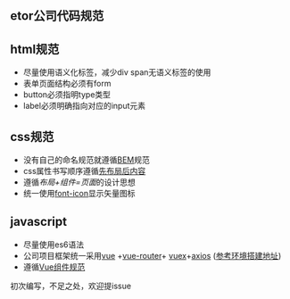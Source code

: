 <article>
  <h1>etor公司代码规范</h1>
  <section>
    <h2>html规范</h2>
    <ul>
      <li>尽量使用语义化标签，减少div span无语义标签的使用</li>
      <li>表单页面结构必须有form</li> 
      <li>button必须指明type类型</li>
      <li>label必须明确指向对应的input元素</li>
    </ul>
  </section>
  <section>
    <h2>css规范</h2>
    <ul>
      <li>没有自己的命名规范就遵循<a href="https://github.com/Tencent/tmt-workflow/wiki/⒛-%5B规范%5D--CSS-BEM-书写规范">BEM</a>规范</li>
      <li>css属性书写顺序遵循<a href="https://github.com/doyoe/html-css-guide#user-content-13属性书写顺序">先布局后内容</a></li> 
      <li>遵循<em>布局+组件=页面</em>的设计思想</li>
      <li>统一使用<a href="https://icomoon.io/">font-icon</a>显示矢量图标</li>
    </ul>
  </section>
  <section>
    <h2>javascript</h2>
    <ul>
      <li>尽量使用es6语法</li>
      <li>
        公司项目框架统一采用<a href="https://github.com/vuejs/vue">vue</a>
        +<a href="https://github.com/vuejs/vue-router">vue-router</a>+
        <a href="https://github.com/vuejs/vuex">vuex</a>+<a href="https://github.com/axios/axios">axios</a>
        (<a href="https://github.com/vuejs-templates/webpack">参考环境搭建地址</a>)
      </li>
      <li>遵循<a href="https://pablohpsilva.github.io/vuejs-component-style-guide/#/">Vue组件规范</a></li>
    </ul>
  </section>
  <p>初次编写，不足之处，欢迎提issue</p>
</article> 
